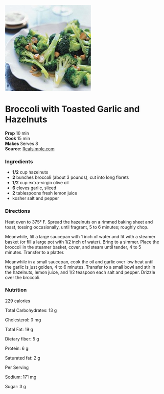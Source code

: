 [![](./images/5b84adf7-e643-4c26-bd8d-13e9dd803d24.jpg)](http://cdn-image.realsimple.com/sites/default/files/styles/rs_main_image/public/image/images/0812/broccoli-garlic-hazelnuts_300.jpg?itok=ywltZ_O-)

#  Broccoli with Toasted Garlic and Hazelnuts

**Prep** 10 min  
**Cook** 15 min  
**Makes** Serves 8  
**Source:** [Realsimple.com](http://www.realsimple.com/food-recipes/browse-all-recipes/broccoli-toasted-garlic-hazelnuts)

###  Ingredients

  *  **1/2** cup hazelnuts
  *  **2** bunches broccoli (about 3 pounds), cut into long florets
  *  **1/2** cup extra-virgin olive oil
  *  **6** cloves garlic, sliced
  *  **2** tablespoons fresh lemon juice
  * kosher salt and pepper

###  Directions

Heat oven to 375° F. Spread the hazelnuts on a rimmed baking sheet and toast,
tossing occasionally, until fragrant, 5 to 6 minutes; roughly chop.

Meanwhile, fill a large saucepan with 1 inch of water and fit with a steamer
basket (or fill a large pot with 1/2 inch of water). Bring to a simmer. Place
the broccoli in the steamer basket, cover, and steam until tender, 4 to 5
minutes. Transfer to a platter.

Meanwhile in a small saucepan, cook the oil and garlic over low heat until the
garlic is just golden, 4 to 6 minutes. Transfer to a small bowl and stir in
the hazelnuts, lemon juice, and 1/2 teaspoon each salt and pepper. Drizzle
over the broccoli.

###  Nutrition

229 calories

Total Carbohydrates: 13 g

Cholesterol: 0 mg

Total Fat: 19 g

Dietary fiber: 5 g

Protein: 6 g

Saturated fat: 2 g

Per Serving

Sodium: 171 mg

Sugar: 3 g

